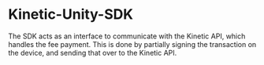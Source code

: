 # Kinetic-Unity-SDK

The SDK acts as an interface to communicate with the Kinetic API, which handles the fee payment. This is done by partially signing the transaction on the device, and sending that over to the Kinetic API.